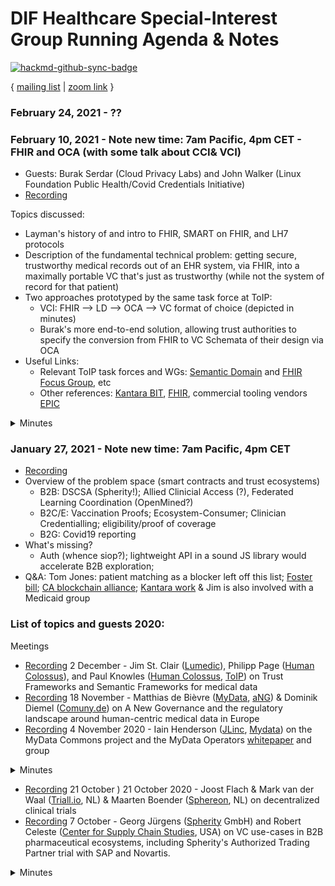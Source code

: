 # DIF Healthcare Special-Interest Group Running Agenda & Notes

[![hackmd-github-sync-badge](https://hackmd.io/AT6AewnkTmWkJhM2Bq8a-g/badge)](https://hackmd.io/AT6AewnkTmWkJhM2Bq8a-g)

{ [mailing list](https://lists.identity.foundation/g/healthcare-sig) | [zoom link](https://us02web.zoom.us/j/88371822694?pwd=YnZvcXduYWdPSG8zOWlJSEE4Umwwdz09) }

### February 24, 2021 - ??

### February 10, 2021 - **Note new time: 7am Pacific, 4pm CET** - FHIR and OCA (with some talk about CCI& VCI)
* Guests: Burak Serdar (Cloud Privacy Labs) and John Walker (Linux Foundation Public Health/Covid Credentials Initiative)
* [Recording](https://us02web.zoom.us/rec/share/z9ridVGc3JvKEmSJxyqB6RCJUvfLgGTCq9eYN1BgbTezdOybdH-qt039J_J_QVd-.jih7A7M72ZIIFgkh)

Topics discussed:
- Layman's history of and intro to FHIR, SMART on FHIR, and LH7 protocols
- Description of the fundamental technical problem: getting secure, trustworthy medical records out of an EHR system, via FHIR, into a maximally portable VC that's just as trustworthy (while not the system of record for that patient)
- Two approaches prototyped by the same task force at ToIP:
    - VCI: FHIR --> LD --> OCA --> VC format of choice (depicted in minutes)
    - Burak's more end-to-end solution, allowing trust authorities to specify the conversion from FHIR to VC Schemata of their design via OCA
- Useful Links:
    - Relevant ToIP task forces and WGs: [Semantic Domain](https://wiki.trustoverip.org/display/HOME/Semantic+Domain+Group) and [FHIR Focus Group](https://wiki.trustoverip.org/display/HOME/FHIR+Focus+Group), etc
    - Other references: [Kantara BIT](https://kantarainitiative.org/confluence/display/WGISI/Blinding+Identity+Taxonomy), [FHIR](http://hl7.org/fhir/), commercial tooling vendors [EPIC](https://fhir.epic.com/)     


<details>
<summary>Minutes</summary>

John's CCI/LFPH prototype:
![](https://i.imgur.com/JeBaiIq.png)

Burak's prototypes for extending OCA to specify FHIR extraction:
- [OCA projection](https://github.com/bserdar/oca-projection-prototype) and [JSON->OCA conversion prototype](https://github.com/bserdar/jsonschema2oca)

* John Walker
    * JSON --> JSON-LD --> OCA
* Burak Serdar 
    * OCA originally conceived as a data CAPTURE mechanism, but I have been involved for a while applying it to privacy use cases
* John's overview of [FHIR](http://hl7.org/fhir/)
    - protocol for HL7 (4th iteration of it)
    - JSON/JSON Schema-based
    - EPIC and Cerner (sp?) are actually more installed in the wild; FHIR still a minority 
        pipe-separated messaging structure 
    - EHR and Health Info Exchanges use it as best-practice messaging protocol
        - SMART on FHIR (boston group and Josh Mandell)- OAuth2 + JSON interface and transport for FHIR
    - Our work starts from the assumption that personal health info is accessible via SMART on FHIR
        - extracting and exchanging data in 
    - As with any open community, there's tons of development happening here; one strategy that we have decided on is to leverage validation and data structure definitions, and not reinvent any of this or create new opacity  
* VCI 
    - proposed architecture SMART on FHIR endpoint with FHIR endpoint
* Data Mechanics
    - OCA consumes the data and applies overlays and hashes and locks it to be tamperproof 
* Burak's overview of [OCA work] and [FHIR work](https://wiki.trustoverip.org/display/HOME/FHIR+Focus+Group) at ToIP
    - see also [Privacy and Risk Task Force]()
    - Overlay architecture structures FLAT data, tho-- but FHIR is very graphed, and "circularly linked"
    - Complex mapping of OCA to FHIR, that I've [been working on](https://github.com/bserdar/jsonschema2oca), reshapes this
        - This enables *transformations* and overlays onto FHIR messages
        - I've also worked on an [OCA projection protoype](/oca-projection-prototype/)
* John - LD versus JWT - We're working on FHRI --> LD --> JWTs 
* Q and A
    - Programmer could convert to and from LD the programmer could do on the server side? Does OCA enable client-side ZKP?
        - 2 use cases:
        1. EHR --> LD (apply your own schemata, apply ZKP) --> credentials (you'd need an agent before it goes to a wallet); there's value in making a generalized approach for transparently and accurately get health records into an LD format and out of "FHIRland" - tamperproofed 
        2. ??
        - Burak: 
        1. OCA can be presentation layer on extracted FHIR data
        2. But there's another use case where OCA can help translate server-to-server
        - John: I might download my own health records and put them in a POD, or a PDS-- how do I get my health records into my own controlled storage; 
    - John: Once you pull data out of EHR, it's read-only (that's the authoritative system of record)-- we just want to give people control over their own copy of that
        - what about the deltas? That's further down the roadmap
    - Burak: Complementary approach: extending OCA to "Projection" - more "end to end", allows governing authorities to define not just the LD Schema for issuance of creds but also the FHIR conversation end to end
    - Schema work - Ontology happening (early days; Mattr leading it?)
- Stephan - FHIR has no idea of doctor's DID and patient's DID
    - Stephan: Josh's VCI is poking in that direction: ISO unification of business processes could hold EHR and hospitals to best-practices of switching their ID records to SSI envelopes and identities and tooling...
    - Stephan: Vaccination might be too shiny of an object to go after-- if this isn't done by June, will it go anywhere? What about other use-cases? What about health proofs for life insurance? Do you have other use-cases in mind for self-managed health proofs?
        - John: We're not exploring them very actively, but we're open to them... (follow-up session!)
    - Contacts: bserdar at computer dot org and  johnw dot cci at lfph dot io 
</details>

### January 27, 2021 - **Note new time: 7am Pacific, 4pm CET**
 * [Recording](https://us02web.zoom.us/rec/share/0NC365kjRUrWNMqOxrMrt6V0Us4Cylb7UkQmLPKph8PsmnrXH56mZPm6krKndQQI.TLUILPB-lTFci9mr)
 * Overview of the problem space (smart contracts and trust ecosystems)
    * B2B: DSCSA (Spherity!); Allied Clinicial Access (?), Federated Learning Coordination (OpenMined?)
    * B2C/E: Vaccination Proofs; Ecosystem-Consumer; Clinician Credentialling; eligibility/proof of coverage
    * B2G: Covid19 reporting
 * What's missing?
    * Auth (whence siop?); lightweight API in a sound JS library would accelerate B2B exploration; 
 * Q&A: Tom Jones: patient matching as a blocker left off this list; [Foster bill](https://foster.house.gov/media/press-releases/foster-introduces-bipartisan-digital-identity-legislation); [CA blockchain alliance](https://www.blockadvocacy.org/); [Kantara work](https://wiki.idesg.org/wiki/index.php/State_Issued_ID_for_Healthcare) & Jim is also involved with a Medicaid group

### List of topics and guests 2020: 
Meetings
* [Recording](https://us02web.zoom.us/rec/play/V6-9D-58vNJqPTC-LgYM5qOZEeysMhNiR5N984081C3UdK3NlgZjPWIvR2-WdvVDgBJn-7o2cnKsPcPH.cpBSPLqCv_Er46_0?continueMode=true&_x_zm_rtaid=W4Gs8hpwSsSgEyR-E6WQqA.1610303195103.8c3ac711d9bc16e4b8aca9a9c607f6b4&_x_zm_rhtaid=250) 2 December - Jim St. Clair ([Lumedic](https://www.lumedic.io/)), Philipp Page ([Human Colossus](https://humancolossus.foundation/)), and Paul Knowles ([Human Colossus](https://humancolossus.foundation/), [ToIP](https://trustoverip.org/)) on Trust Frameworks and Semantic Frameworks for medical data
* [Recording](https://us02web.zoom.us/rec/share/HslRkFaYCu3JOuQDTSKQEHCe0HGUCivTASa-qdItJBMwdmZFZHBmWekgrYLLe_98.E0GRYb-RAlviCdoo) 18 November - Matthias de Bièvre ([MyData](https://mydata.org), [aNG](https://anewgovernance.org)) & Dominik Diemel ([Comuny.de](https://comuny.de)) on A New Governance and the regulatory landscape around human-centric medical data in Europe
* [Recording](https://us02web.zoom.us/rec/play/gYcNhVZ9vIgkLJE-I7MKRheQjM3ZgM6aziRT3YCpb0j7FvzDykHRpHWHXL74a9f_OdzEZjbrliKHVLfW.pMk8S3vvBkpC8POf?continueMode=true&_x_zm_rtaid=W4Gs8hpwSsSgEyR-E6WQqA.1610303195103.8c3ac711d9bc16e4b8aca9a9c607f6b4&_x_zm_rhtaid=250) 4 November 2020 - Iain Henderson ([JLinc](https://www.jlinc.com/technology), [Mydata](https://mydata.org/)) on the MyData Commons project and the MyData Operators [whitepaper](https://mydata.org/wp-content/uploads/sites/5/2020/04/Understanding-Mydata-Operators-pages.pdf) and group

<details><summary>Minutes</summary>

- Self introduction:
    - Consultant for the Scottish govt - advise startups and facilitate business thinking
    - JLinc - Business side
    - Very active in MyData -
    - IIW
- Intro - Data grabs & Surveillance Capitalism - Most but not all
    - Confidential data - there are business niches where people DON'T want as much data as possible!
- MyData Commons
    - Blog post - Covid as trial by fire for our data ecosystem - we need global citizenship management process, but we don't have the infra for that
    - Thesis early on: We need a commons, won't have it soon, but maybe in time for Covid-20
    - April-may-june - MyData team in a Covid Hackathon - Personal data store for each individual - used JLinc for SSI and a SalesForce instance (had both on hand)
    - Lessons from multiple hackathons
![](https://i.imgur.com/Qb23MhZ.png)
- Massive data problem- how can public health authorities get data about the asymptomatic, the healthy, and the mildly symptomatic? How can you get people to donate helpful data at scale?
    - Symptom-tracking apps (i.e. [DataYogi.me](http://datayogi.me),
    - Dummy data+SalesForce —> population-level analytics
    - Integration of wallets and credentials (Digital Wallet JLinc integration) - just a prototype, not taken to market
- MyData alignment/interop
    - MyData - working on shared Schema for Operators group - a dictionary that can be consumed as LD, schema.org, OCA
![](https://i.imgur.com/iHnusLc.png)
- Last 6 months have taught me that
    - 3 separate clients all coming to : current clients - 1 health, 2 in less sensitive areas
        - leave data on device
        - get ML models on depersonalized/anonymized
        - openMined - analyze data without it leaving the subject's device
![](https://i.imgur.com/LaVyHtn.png)
    - "Notice & Consent doesn't scale" —John Wunderlich (JLinc, IIW)
    - realtime co-management of data
    - multi-directional, multi-stakeholder CRUD on all data
    - "personal data logistics"
- Q and A
    - Bernard: Data quality in Covid Commons?
        - Iain: Medics designed the system (HL7/FHIR)
        - Iain: Self-Managed data tends to have lower incentive problems - individual managing own data and only-once-ing incentivizes honesty
    - Bob: How does patient control their data sharing?
        - Iain: SISA (written to ledger/immutable store!) —> contract law as enforcement rather than technical control of data
        - Iain: JLinc's early work a chain of confidentially
    - Bob: Accord project and CommonAccord? Attempting to take common legal language and standardize on it, make it more machine-readable (IEEE WG on machine-readable contracts as well)
    - Iain: Individual can come to the info-sharing counterparty as a peer ;
        - data quality and compliance are shot in status quo
        - FAANG only people making money in current system
    - Juan: PDS?
        - Iain: Covid is driving home the problem of access to and control of each patient's healthcare records; UK example: high-level summary records are owned by NHS and shared automatically to all pharmacies; My contention is that the core record should be available to patient, AT LEAST through their covid app and build a bridge between their individual records and make better data available to public health records
            - In statute, the NHS record is mine
            - Children's "blue folders" (maternity records) and "red books" (birth - 5 records) are digital and shared; when they were in paper, it was under mother's control, but in being digitized, shared data
            - MyData "DIDs for kids" didn't go very far, too scary to medical industry interlocutors
    - Bernard: I want to understand role of ML in here
        - This example was from self-asserted diet study— OpenMined was involved to help diet data be studied
    - Bob: 4% of US medications are misdirected! 
</details>

* [Recording](https://us02web.zoom.us/rec/play/5RwzuV0Bg1rlVMWAULzc3VDnXs1dZMpm92WqOQUw_mw8eCuYdyO_w1e7Kwe74OBtMeUtlYHEcf1kQ7Q4.doYJdmeIyONV7PLw?continueMode=true&_x_zm_rtaid=W4Gs8hpwSsSgEyR-E6WQqA.1610303195103.8c3ac711d9bc16e4b8aca9a9c607f6b4&_x_zm_rhtaid=250) 21 October
) 21 October 2020 - Joost Flach & Mark van der Waal ([Triall.io](https://triall.io), NL) & Maarten Boender ([Sphereon](https://sphereon.com), NL) on decentralized clinical trials
* [Recording](https://us02web.zoom.us/rec/play/b293wEn7oh7XnJeuUMBNT7VHFA5gzsogPt9R9NQ3dPoPSvrzfePtuFrrjYBSAErYNAVFCLnAIvYyXTvc.xwAjMsUbDSsw_lnE?continueMode=true&_x_zm_rtaid=W4Gs8hpwSsSgEyR-E6WQqA.1610303195103.8c3ac711d9bc16e4b8aca9a9c607f6b4&_x_zm_rhtaid=250) 7 October - Georg Jürgens ([Spherity](https://spherity.com/) GmbH) and Robert Celeste ([Center for Supply Chain Studies](https://www.c4scs.org/), USA) on VC use-cases in B2B pharmaceutical ecosystems, including Spherity's Authorized Trading Partner trial with SAP and Novartis. 

<details>
<summary>Minutes</summary>

- Attendance/ Introductions
    - Najib Rehman (??)
        - working with a data integrator to support swiss pharma clients on CTs; DLT to speed things up a bit
    - Willy (??)
    - Leah Houston
    - Bernard
    - Catherine
![](https://i.imgur.com/PBYgxGy.png)
- Robert's presentation
        - scale: billions of transactions in a 3-hour overnight crunch period
        - trial generating valuable material and guidance for industry governance processes
        - interaction of technical, operations, and compliance/governance groups
        - API and Schemata —> starting point for standardization
    - "This is an industry that runs on standards"
        - GS1 for txn info and ids,
        - Everyone obvi wants to look with the W3C standards
            - all the examples in the spec are very consumer-based; bias and mental model
![https://s3-us-west-2.amazonaws.com/secure.notion-static.com/c3cd24cf-2a3c-4e0c-9ffd-ccc02ef75187/Untitled.png](https://s3-us-west-2.amazonaws.com/secure.notion-static.com/c3cd24cf-2a3c-4e0c-9ffd-ccc02ef75187/Untitled.png)
- "Challenges"
    - **Challenge #1:** Scale
    - Standards and misfit b/w W3C as-is today and these use-cases
    - **Challenge #2:** Retention req (6 year record-keeping obligation) —> binding VCs and VPs need to be archival/auditable for 6 years!
        - VP ephemerality (in VC spec)
        - **Lesson#1** Identifier ←→ Company name binding needs to be durable/archival
    - **Challenge #3:** How does Company B know that A was handling credentials properly and according to industry and/or regulatory rules, if they just get a log or a recipt?
        - Logging of credential exchanges? reusing credentials falsely, replay attacks, etc?
        - Out of scope for now, but we're starting to look at the possibility of a third-party compliance auditor or guarantor? Do they attach additional VCs?
![](https://i.imgur.com/7GSf3rb.png)
- security risks
    - drug cartel made 25 shell corps to hide infiltration in a drug supply chain
        - mitigations of legal identity issues
        - drug cartels have a big R&D budgets for impersonation, counterfeiting, etc— way more tech savvy than many supply chain actors such as smalltown pharmacies!
- Q and A
    - Najid: FMD (I used to work for Pfizer so I know the DCSCA and serialization!); what are your thoughts on B2B2P and P identity?
    - Orphan disease area? Teaching hospital ... Therapies and vectors?
    - Volume and complex stakeholders...
    - Standards around labeling (tagging blood in loop); 200K-1.3m$ therapies! the liabilities (and stakes) are massive there
    - How do we get everybody on board? Some people are incentivized for intransparency
    - Bob: One of the pilots in the FDA program was a very expensive personalized drug: the roundtrip; temp control in transit; temperature indicator behind a bar code, so that bar code changed
    - Georg: Novartis is looking into this for Kamriah; validated (manual) process for now
    
</details>